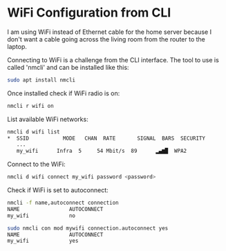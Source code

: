 # WiFi Configuration from CLI

I am using WiFi instead of Ethernet cable for the home server because I don't want a cable going across the living room from the router to the laptop.

Connecting to WiFi is a challenge from the CLI interface. The tool to use is called 'nmcli' and can be installed like this:
```bash
sudo apt install nmcli
```

Once installed check if WiFi radio is on:
```bash
nmcli r wifi on
```

List available WiFi networks:
```bash
nmcli d wifi list
*  SSID           MODE   CHAN  RATE       SIGNAL  BARS  SECURITY
   ...
   my_wifi      Infra  5     54 Mbit/s  89      ▂▄▆█  WPA2
```

Connect to the WiFi:
```bash
nmcli d wifi connect my_wifi password <password>
```

Check if WiFi is set to autoconnect:
```bash
nmcli -f name,autoconnect connection
NAME                AUTOCONNECT
my_wifi             no

sudo nmcli con mod mywifi connection.autoconnect yes
NAME                AUTOCONNECT
my_wifi             yes
```